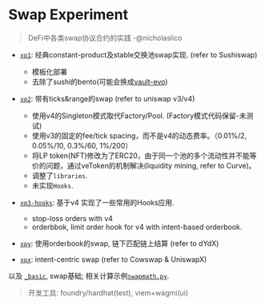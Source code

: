 # Swap Experiment
> DeFi中各类swap协议合约的实践 -@nicholaslico

- [`xp1`](src/xp1/): 经典constant-product及stable交换池swap实现. (refer to Sushiswap)
    - 模板化部署
    - 去除了sushi的bento(可能会换成[vault-evo](https://github.com/0xnicholas/vault-evo))

- [`xp2`](src/xp2/): 带有ticks&range的swap (refer to uniswap v3/v4)
    - 使用v4的Singleton模式取代Factory/Pool. (Factory模式代码保留-未测试)
    - 使用v3的固定的fee/tick spacing，而不是v4的动态费率。（0.01%/2, 0.05%/10, 0.3%/60, 1%/200）
    - 将LP token(NFT)修改为了ERC20，由于同一个池的多个流动性并不能等价的问题，通过veToken的机制解决(liquidity mining, refer to Curve)。
    - 调整了`libraries`.
    - 未实现`Hooks`.

- [`xp3-hooks`](src/xp3-hooks/): 基于v4 实现了一些常用的Hooks应用.
    - stop-loss orders with v4
    - orderbbok, limit order hook for v4 with intent-based orderbook.

- [`xpy`](src/xpy/): 使用orderbook的swap, 链下匹配链上结算 (refer to dYdX)
- [`xpx`](src/xpx/): intent-centric swap (refer to Cowswap & UniswapX)

以及 [`_basic`](src/_basic/), swap基础; 相关计算示例[`swapmath.py`](_math/swapmath.py).

> 开发工具: foundry/hardhat(test), viem+wagmi(ui)